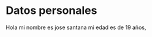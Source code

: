 <style>
  #Titulo{
    text-allign: center;
  }
  
</style>
<h1 id ="Titulo">Datos personales</h1>
<p>Hola mi nombre es jose santana mi edad es de 19 años, </p>
